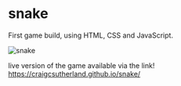 # snake

First game build, using HTML, CSS and JavaScript. 

![snake](https://user-images.githubusercontent.com/103643310/217379264-e273843e-5525-41e8-9866-2bbfb4f4ab03.png)

live version of the game available via the link!
https://craigcsutherland.github.io/snake/
